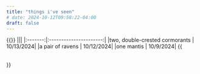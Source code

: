 ```yaml
---
title: "things i've seen"
# date: 2024-10-12T09:58:22-04:00
draft: false
---
```


{{<table class="center-items pad-top">}}
|||
|:-------:|:----------------------:|
|two, double-crested cormorants | 10/13/2024|
|a pair of ravens | 10/12/2024|
|one mantis | 10/9/2024|
{{</table>}}
